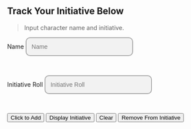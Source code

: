 ## Track Your Initiative Below 
> Input character name and initiative.

<body>
<style>
custom-field input {
  border: 2px solid darkgrey;
  -webkit-appearance: none;
  -ms-appearance: none;
  -moz-appearance: none;
  appearance: none;
  background: #f2f2f2;
  padding: 12px;
  border-radius: 10px;
  width: 250px;
  font-size: 14px;
}
</style>
<style>
.center {
  margin: auto;
  width: 60%;
  border: 3px solid  #FFD133;
  padding: 10px;
}
.sortTitle {
  margin: auto;
  border: 3px solid  gray;
  padding: 12px;
  margin-bottom: 15px;
  margin-top: 15px;
  font-family: "Papyrus";
  font-size: 24px;
  text-align: center;
}
.playerBody {
  margin: auto;
  background-color: black;
  border: 3px solid  #FFC133;
  padding: 12px;
  width: 1000px;
  background: #f2f2f2;
}
.position1 {
  position: absolute;
  top: 765;
  background-color: black;
  border: 0px solid  gray;
  padding: 12px;
  width: 550px;
  background: #242423;
}
.position2 {
  position: absolute;
  top: 785;
  left: 0;
  right: 0;
  margin: 0 auto;
  color: white;
  border: 0px solid  gray;
  padding: 12px;
  width: 550px;
  background: #242423;
}
.position3 {
  position: absolute;
  top: 765;
  right: 0;
  color: white;
  border: 0px solid  gray;
  padding: 12px;
  width: 550px;
  background: #242423;
}
.sortText {
  font-family: "Papyrus";
  font-size: 24px;
  border: 3px solid  #FFD133;
}
.shifted {
  margin: auto;
  border: 3px solid  #FFD133;
  padding: 10px;
}
</style>
    <form>
        <custom-field class="formBox">
            <label for="name">Name</label>
            <input type="text" id="name" placeholder="Name"/>
        </custom-field>
        <p>&nbsp;&nbsp;&nbsp;&nbsp;&nbsp;</p>
        <custom-field class="formBox">
            <label for="initiative">Initiative Roll</label>
            <input type="number" id="initiative" min="-40" max="40" step="1" placeholder="Initiative Roll"/>
        </custom-field>
        <p>&nbsp;&nbsp;&nbsp;&nbsp;&nbsp;</p>
        <custom-field class="formBox">
            <button id="btn">Click to Add</button>
        </custom-field>
        <button onclick="logSort()">Display Initiative</button>
        <button onclick="clearInitiative()">Clear</button>
        <button onclick="removeInitiative()">Remove From Initiative</button>
    </form>
    <script>
        let players = [];
        // example {id:1592304983049, title: 'Avengers: Endgame', initiative: 'good action scenes.'}
        const addPlayer = (ev)=>{
            ev.preventDefault();  //stops the form submitting automatically
            let player = {
                id: Date.now(),
                name: document.getElementById('name').value,
                initiative: document.getElementById('initiative').value
            }
           players.push(player);
            document.forms[0].reset(); // to clear the form for the next entries
            console.warn('added' , {players} ); // displays array in the console
            //saving to localStorage
            localStorage.setItem('MyPlayerList', JSON.stringify(players) );
            //Addplayer()
        };
        document.addEventListener('DOMContentLoaded', ()=>{
            document.getElementById('btn').addEventListener('click', addPlayer);
        });
        function Addplayer() {
            var playerindex = players.length - 1;
            console.log(players[playerindex].name);
            const newDiv = document.createElement("div");
            newDiv.innerText = "Player: " + players[playerindex].name + "\nComments: " + players[playerindex].initiative
        }
        const titleDiv = document.createElement("div");
                    titleDiv.classList.add('sortTitle'); 
                    titleDiv.innerText = "Initiative Order Displayed Below:"
                    document.body.appendChild(titleDiv);
                const initDiv1 = document.createElement("div");
                    initDiv1.classList.add('position1'); 
                    document.body.appendChild(initDiv1);
                const initDiv2 = document.createElement("div");
                    initDiv2.classList.add('position2'); 
                    document.body.appendChild(initDiv2);
                const initDiv3 = document.createElement("div");
                    initDiv3.classList.add('position3'); 
                    document.body.appendChild(initDiv3);
        // Creating Body
        function increaseFontSize() {
        document.getElementById('a').style.fontSize = "50px";
        }
        function sortPlayers(array, valueKey) {
                event.preventDefault();
                array.sort((a, b) => b[valueKey] - a[valueKey]);
              }      
              function logSort() {
                event.preventDefault();
                sortPlayers(players, 'initiative');
                console.log(players);
                // Sort the array of dictionaries by the 'name' 
                //var sortedData = sortPlayers(players, 'initiative');        
                // Display the sorted data in the console
                //console.log(sortedData);  
                for (var i=0, j=i+1;i<players.length;i+=1) {
                    let j = 1 + i;
                    const g = String(j)
                    let count = g.fontsize(8);
                    const r = String(players[i].initiative);
                    let roll = r.fontsize(8);
                    console.log(players[i].name); // shows each player displayed in console
                    const sortDiv = document.createElement("div");
                    sortDiv.classList.add('sortText')
                    sortDiv.innerHTML =  "Name: " + players[i].name + "<br />" + "Count: " + count + "<br />" + "\nInitiative: " + roll;
                    if (i < 4) {
                      initDiv1.appendChild(sortDiv);
                    }
                    else if (i < 8) {
                     initDiv2.appendChild(sortDiv);
                    }
                    else {
                    initDiv3.appendChild(sortDiv);
                    }
                 } 
                }
        function removeAllChildNodes(parent) {
         event.preventDefault()
         while (parent.firstChild) {
            parent.removeChild(parent.firstChild);
         }
        }
        function clearInitiative() {
          event.preventDefault()
          removeAllChildNodes(initDiv1)
          removeAllChildNodes(initDiv2)
          removeAllChildNodes(InitDiv3)
          console.log(players)
        }
        function findNameIndex(arraytosearch, key, valuetosearch) {
        for (var i = 0; i < arraytosearch.length; i++) {
        if (arraytosearch[i][key] == valuetosearch) {
        return i;
        }
        }
        return null;
        }
        function removeInitiative() {
         event.preventDefault()
         var index = findNameIndex(players, "name", document.getElementById('name').value);
         console.log(index);
         const x = players.splice(index, 1);
         console.log(players);
         clearInitiative();
        }
    </script>
</body>